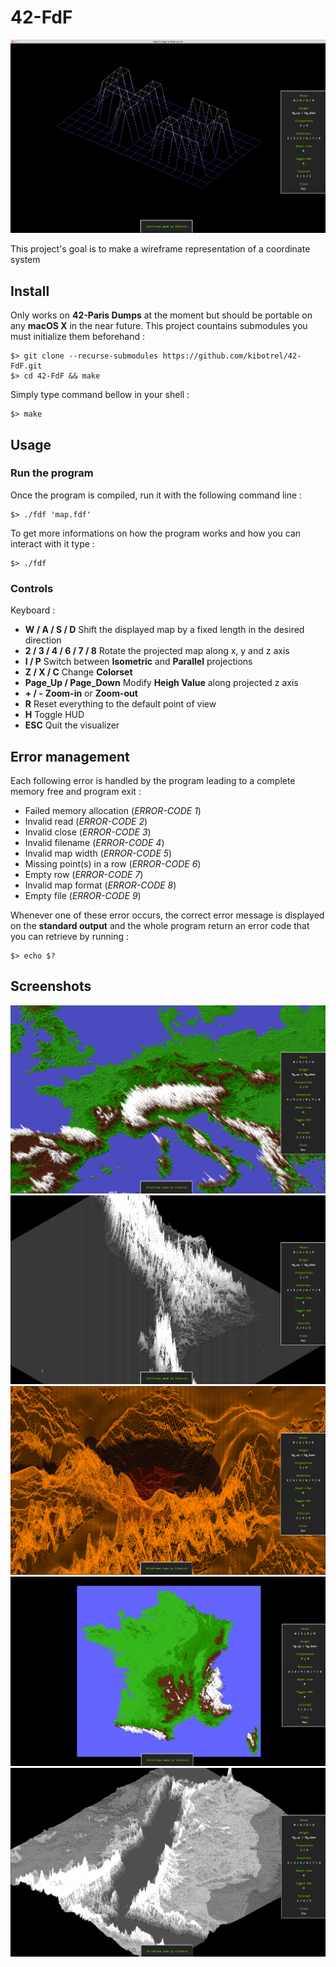 # 42-FdF

![42](/screenshots/42.png)

This project's goal is to make a wireframe representation of a coordinate system

## Install

Only works on **42-Paris Dumps** at the moment but should be portable on any **macOS X** in the near future. This project countains submodules you must initialize them beforehand :

```shell
$> git clone --recurse-submodules https://github.com/kibotrel/42-FdF.git
$> cd 42-FdF && make
```

Simply type command bellow in your shell :
```
$> make
```

## Usage
### Run the program

Once the program is compiled, run it with the following command line :
```
$> ./fdf 'map.fdf'
```
To get more informations on how the program works and how you can interact with it type :
```
$> ./fdf
```

### Controls

Keyboard :
* **W / A / S / D** Shift the displayed map by a fixed length in the desired direction
* **2 / 3 / 4 / 6 / 7 / 8** Rotate the projected map along x, y and z axis
* **I / P** Switch between **Isometric** and **Parallel** projections
* **Z / X / C** Change **Colorset**
* **Page_Up / Page_Down** Modify **Heigh Value** along projected z axis
* **+ / -** **Zoom-in** or **Zoom-out**
* **R** Reset everything to the default point of view
* **H** Toggle HUD
* **ESC** Quit the visualizer

## Error management

Each following error is handled by the program leading to a complete memory free and program exit :
* Failed memory allocation (*ERROR-CODE 1*)
* Invalid read (*ERROR-CODE 2*)
* Invalid close (*ERROR-CODE 3*)
* Invalid filename (*ERROR-CODE 4*)
* Invalid map width (*ERROR-CODE 5*)
* Missing point(s) in a row (*ERROR-CODE 6*)
* Empty row (*ERROR-CODE 7*)
* Invalid map format (*ERROR-CODE 8*)
* Empty file (*ERROR-CODE 9*)

Whenever one of these error occurs, the correct error message is displayed on the **standard output** and the whole program return an error code that you can retrieve by running :
```
$> echo $?
```

## Screenshots
![Europe](/screenshots/Europe.png)
![Andes](/screenshots/Andes.png)
![Venus](/screenshots/Venus.png)
![France](/screenshots/France.png)
![Red_Sea](/screenshots/Red_Sea.png)
